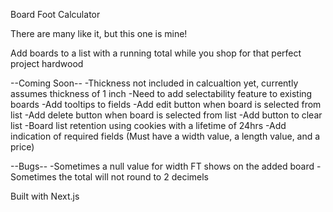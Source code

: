Board Foot Calculator

There are many like it, but this one is mine!

Add boards to a list with a running total while you shop for that perfect project hardwood

--Coming Soon--
-Thickness not included in calcualtion yet, currently assumes thickness of 1 inch
-Need to add selectability feature to existing boards
-Add tooltips to fields
-Add edit button when board is selected from list
-Add delete button when board is selected from list
-Add button to clear list
-Board list retention using cookies with a lifetime of 24hrs
-Add indication of required fields (Must have a width value, a length value, and a price)

--Bugs--
-Sometimes a null value for width FT shows on the added board
-Sometimes the total will not round to 2 decimels

Built with Next.js
